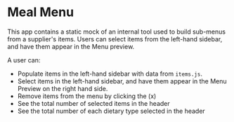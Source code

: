 # Meal Menu

This app contains a static mock of an internal tool used to build sub-menus from a supplier's items.
Users can select items from the left-hand sidebar, and have them appear in the Menu preview.

A user can: 

- Populate items in the left-hand sidebar with data from `items.js`.
- Select items in the left-hand sidebar, and have them appear in the Menu Preview on the right hand side.
- Remove items from the menu by clicking the (x)
- See the total number of selected items in the header
- See the total number of each dietary type selected in the header

